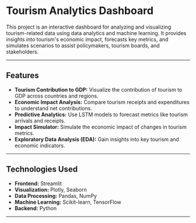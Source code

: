 # Tourism Analytics Dashboard

This project is an interactive dashboard for analyzing and visualizing tourism-related data using data analytics and machine learning. It provides insights into tourism's economic impact, forecasts key metrics, and simulates scenarios to assist policymakers, tourism boards, and stakeholders.

---

## Features
- **Tourism Contribution to GDP:**
  Visualize the contribution of tourism to GDP across countries and regions.
- **Economic Impact Analysis:**
  Compare tourism receipts and expenditures to understand net contributions.
- **Predictive Analytics:**
  Use LSTM models to forecast metrics like tourism arrivals and receipts.
- **Impact Simulator:**
  Simulate the economic impact of changes in tourism metrics.
- **Exploratory Data Analysis (EDA):**
  Gain insights into key tourism and economic indicators.

---

## Technologies Used
- **Frontend:** Streamlit
- **Visualization:** Plotly, Seaborn
- **Data Processing:** Pandas, NumPy
- **Machine Learning:** Scikit-learn, TensorFlow
- **Backend:** Python

---
